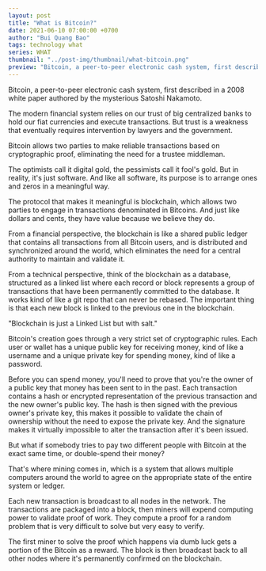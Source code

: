 ```yaml
---
layout: post
title: "What is Bitcoin?"
date: 2021-06-10 07:00:00 +0700
author: "Bui Quang Bao"
tags: technology what
series: WHAT
thumbnail: "../post-img/thumbnail/what-bitcoin.png"
preview: "Bitcoin, a peer-to-peer electronic cash system, first described in a 2008 white paper authored by the mysterious Satoshi Nakamoto. The modern financial system relies on our trust of big centralized banks to hold our fiat currencies and execute transactions. But trust is a weakness that eventually requires intervention by lawyers and the government. "
---
```


Bitcoin, a peer-to-peer electronic cash system, first described in a 2008 white paper authored by the mysterious Satoshi Nakamoto. 

The modern financial system relies on our trust of big centralized banks to hold our fiat currencies and execute transactions. But trust is a weakness that eventually requires intervention by lawyers and the government. 

Bitcoin allows two parties to make reliable transactions based on cryptographic proof, eliminating the need for a trustee middleman. 

The optimists call it digital gold, the pessimists call it fool's gold. But in reality, it's just software. And like all software, its purpose is to arrange ones and zeros in a meaningful way. 

The protocol that makes it meaningful is blockchain, which allows two parties to engage in transactions denominated in Bitcoins. And just like dollars and cents, they have value because we believe they do. 

From a financial perspective, the blockchain is like a shared public ledger that contains all transactions from all Bitcoin users, and is distributed and synchronized around the world, which eliminates the need for a central authority to maintain and validate it. 

From a technical perspective, think of the blockchain as a database, structured as a linked list where each record or block represents a group of transactions that have been permanently committed to the database. It works kind of like a git repo that can never be rebased. The important thing is that each new block is linked to the previous one in the blockchain.

"Blockchain is just a Linked List but with salt."

Bitcoin's creation goes through a very strict set of cryptographic rules. Each user or wallet has a unique public key for receiving money, kind of like a username and a unique private key for spending money, kind of like a password. 

Before you can spend money, you'll need to prove that you're the owner of a public key that money has been sent to in the past. Each transaction contains a hash or encrypted representation of the previous transaction and the new owner's public key. The hash is then signed with the previous owner's private key, this makes it possible to validate the chain of ownership without the need to expose the private key. And the signature makes it virtually impossible to alter the transaction after it's been issued. 

But what if somebody tries to pay two different people with Bitcoin at the exact same time, or double-spend their money? 

That's where mining comes in, which is a system that allows multiple computers around the world to agree on the appropriate state of the entire system or ledger. 

Each new transaction is broadcast to all nodes in the network. The transactions are packaged into a block, then miners will expend computing power to validate proof of work. They compute a proof for a random problem that is very difficult to solve but very easy to verify. 

The first miner to solve the proof which happens via dumb luck gets a portion of the Bitcoin as a reward. The block is then broadcast back to all other nodes where it's permanently confirmed on the blockchain.
